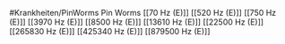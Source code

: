 #Krankheiten/PinWorms
Pin Worms
[[70 Hz (E)]]
[[520 Hz (E)]]
[[750 Hz (E)]]
[[3970 Hz (E)]]
[[8500 Hz (E)]]
[[13610 Hz (E)]]
[[22500 Hz (E)]]
[[265830 Hz (E)]]
[[425340 Hz (E)]]
[[879500 Hz (E)]]